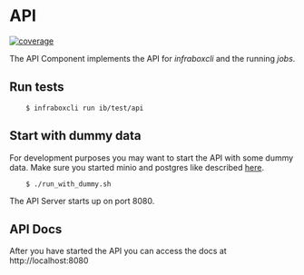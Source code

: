 # API
[![coverage](https://infrabox.ninja/api/v1/project/0c8204bb-7ce5-48a3-aa08-0fc38d7255d0/badge.svg?subject=coverage&job_name=ib/test/api)](https://infrabox.ninja/dashboard/#/project/infrabox)

The API Component implements the API for *infraboxcli* and the running *jobs*.

## Run tests
```
    $ infraboxcli run ib/test/api
```

## Start with dummy data
For development purposes you may want to start the API with some dummy data.
Make sure you started minio and postgres like described [here](/infrabox/utils/storage).

```
    $ ./run_with_dummy.sh
```

The API Server starts up on port 8080.

## API Docs
After you have started the API you can access the docs at http://localhost:8080
